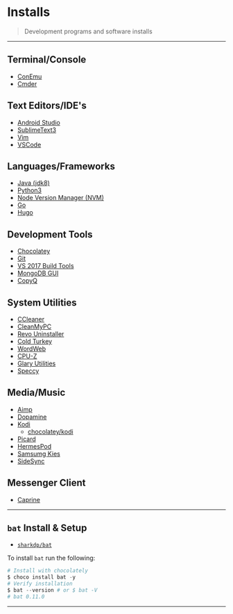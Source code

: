 # Installs

> Development programs and software installs

---

## Terminal/Console

- [ConEmu](https://chocolatey.org/packages/ConEmu)
- [Cmder](https://cmder.net/)

## Text Editors/IDE's

- [Android Studio](https://chocolatey.org/packages/AndroidStudio)
- [SublimeText3](https://chocolatey.org/packages/SublimeText3)
- [Vim](https://chocolatey.org/packages/vim)
- [VSCode](https://chocolatey.org/packages/vscode)

## Languages/Frameworks

- [Java (jdk8)](https://chocolatey.org/packages/jdk8)
- [Python3](https://chocolatey.org/packages/python/3.7.2)
- [Node Version Manager (NVM)](https://chocolatey.org/packages/nvm.portable)
- [Go](https://chocolatey.org/packages/golang)
- [Hugo](https://chocolatey.org/packages/hugo)

## Development Tools

- [Chocolatey](https://chocolatey.org/install)
- [Git](https://git-scm.com/download/win)
- [VS 2017 Build Tools](https://chocolatey.org/packages/visualstudio2017buildtools)
- [MongoDB GUI](https://robomongo.org/)
- [CopyQ](https://hluk.github.io/CopyQ/)

## System Utilities

- [CCleaner](https://chocolatey.org/packages/ccleaner)
- [CleanMyPC](https://macpaw.com/cleanmypc)
- [Revo Uninstaller](https://chocolatey.org/packages/revo-uninstaller)
- [Cold Turkey](https://getcoldturkey.com/)
- [WordWeb](https://wordweb.info/)
- [CPU-Z](https://www.cpuid.com/softwares/cpu-z.html)
- [Glary Utilities](https://www.glarysoft.com/)
- [Speccy](https://www.ccleaner.com/speccy)

## Media/Music

- [Aimp](https://chocolatey.org/packages/aimp)
- [Dopamine](http://www.digimezzo.com/software/dopamine/)
- [Kodi](https://kodi.tv/)
  - [chocolatey/kodi](https://chocolatey.org/packages/kodi)
- [Picard](https://picard.musicbrainz.org/)
- [HermesPod](http://hermespod.com/)
- [Samsumg Kies](https://chocolatey.org/packages/samsung-kies)
- [SideSync](https://chocolatey.org/packages/sidesync)

## Messenger Client

- [Caprine](https://sindresorhus.com/caprine/)

---

## `bat` Install & Setup

- [`sharkdp/bat`](https://github.com/sharkdp/bat)

To install `bat` run the following:

```powershell
# Install with chocolately
$ choco install bat -y
# Verify installation
$ bat --version # or $ bat -V
# bat 0.11.0
```

---
